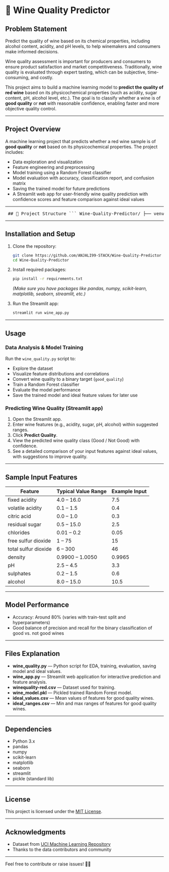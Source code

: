 # 🍷 Wine Quality Predictor

## Problem Statement

Predict the quality of wine based on its chemical properties, including alcohol content, acidity, and
pH levels, to help winemakers and consumers make informed decisions.

Wine quality assessment is important for producers and consumers to ensure product satisfaction and market competitiveness. Traditionally, wine quality is evaluated through expert tasting, which can be subjective, time-consuming, and costly.

This project aims to build a machine learning model to **predict the quality of red wine** based on its physicochemical properties (such as acidity, sugar content, pH, alcohol level, etc.). The goal is to classify whether a wine is of **good quality** or **not** with reasonable confidence, enabling faster and more objective quality control.

---

## Project Overview

A machine learning project that predicts whether a red wine sample is of **good quality** or **not** based on its physicochemical properties. The project includes:

- Data exploration and visualization
- Feature engineering and preprocessing
- Model training using a Random Forest classifier
- Model evaluation with accuracy, classification report, and confusion matrix
- Saving the trained model for future predictions
- A Streamlit web app for user-friendly wine quality prediction with confidence scores and feature comparison against ideal values

---

<pre> ## 📂 Project Structure ``` Wine-Quality-Predictor/ ├── venv/ # Python virtual environment ├── ideal_ranges.csv # Min-max ideal feature ranges for good wines ├── ideal_values.csv # Mean ideal feature values for good quality wines ├── input.py # CLI version for wine quality prediction ├── README.md # Project documentation ├── requirements.txt # Python dependencies ├── wine_app.py # Streamlit web app for prediction ├── wine_model.pkl # Trained Random Forest model ├── wine_quality.py # EDA, model training, and evaluation ├── winequality-red.csv # Original dataset (UCI Wine Quality dataset) ``` </pre>


---

## Installation and Setup

1. Clone the repository:
    ```bash
    git clone https://github.com/ANJALI99-STACK/Wine-Quality-Predictor
    cd Wine-Quality-Predictor
    ```

2. Install required packages:
    ```bash
    pip install -r requirements.txt
    ```
    *(Make sure you have packages like pandas, numpy, scikit-learn, matplotlib, seaborn, streamlit, etc.)*

3. Run the Streamlit app:
    ```bash
    streamlit run wine_app.py
    ```

---

## Usage

### Data Analysis & Model Training

Run the `wine_quality.py` script to:

- Explore the dataset
- Visualize feature distributions and correlations
- Convert wine quality to a binary target (`good_quality`)
- Train a Random Forest classifier
- Evaluate the model performance
- Save the trained model and ideal feature values for later use

### Predicting Wine Quality (Streamlit app)

1. Open the Streamlit app.
2. Enter wine features (e.g., acidity, sugar, pH, alcohol) within suggested ranges.
3. Click **Predict Quality**.
4. View the predicted wine quality class (Good / Not Good) with confidence.
5. See a detailed comparison of your input features against ideal values, with suggestions to improve quality.

---

## Sample Input Features

| Feature             | Typical Value Range   | Example Input |
|---------------------|----------------------|---------------|
| fixed acidity       | 4.0 – 16.0           | 7.5           |
| volatile acidity    | 0.1 – 1.5            | 0.4           |
| citric acid         | 0.0 – 1.0            | 0.3           |
| residual sugar      | 0.5 – 15.0           | 2.5           |
| chlorides           | 0.01 – 0.2           | 0.05          |
| free sulfur dioxide | 1 – 75               | 15            |
| total sulfur dioxide| 6 – 300              | 46            |
| density             | 0.9900 – 1.0050      | 0.9965        |
| pH                  | 2.5 – 4.5            | 3.3           |
| sulphates           | 0.2 – 1.5            | 0.6           |
| alcohol             | 8.0 – 15.0           | 10.5          |

---

## Model Performance

- Accuracy: Around 80% (varies with train-test split and hyperparameters)
- Good balance of precision and recall for the binary classification of good vs. not good wines

---

## Files Explanation

- **wine_quality.py** — Python script for EDA, training, evaluation, saving model and ideal values.
- **wine_app.py** — Streamlit web application for interactive prediction and feature analysis.
- **winequality-red.csv** — Dataset used for training.
- **wine_model.pkl** — Pickled trained Random Forest model.
- **ideal_values.csv** — Mean values of features for good quality wines.
- **ideal_ranges.csv** — Min and max ranges of features for good quality wines.

---

## Dependencies

- Python 3.x
- pandas
- numpy
- scikit-learn
- matplotlib
- seaborn
- streamlit
- pickle (standard lib)

---

## License

This project is licensed under the [MIT License](LICENSE).


---

## Acknowledgments

- Dataset from [UCI Machine Learning Repository](https://archive.ics.uci.edu/ml/datasets/Wine+Quality)
- Thanks to the data contributors and community

---

Feel free to contribute or raise issues! 🍷😊
